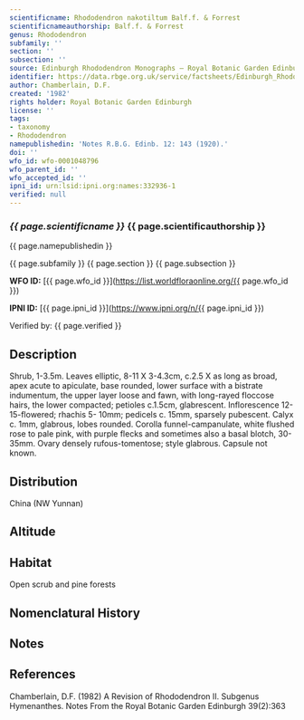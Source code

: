 ```yaml
---
scientificname: Rhododendron nakotiltum Balf.f. & Forrest
scientificnameauthorship: Balf.f. & Forrest
genus: Rhododendron
subfamily: ''
section: ''
subsection: ''
source: Edinburgh Rhododendron Monographs – Royal Botanic Garden Edinburgh
identifier: https://data.rbge.org.uk/service/factsheets/Edinburgh_Rhododendron_Monographs.xhtml
author: Chamberlain, D.F.
created: '1982'
rights holder: Royal Botanic Garden Edinburgh
license: ''
tags:
- taxonomy
- Rhododendron
namepublishedin: 'Notes R.B.G. Edinb. 12: 143 (1920).'
doi: ''
wfo_id: wfo-0001048796
wfo_parent_id: ''
wfo_accepted_id: ''
ipni_id: urn:lsid:ipni.org:names:332936-1
verified: null
---
```

### _{{ page.scientificname }}_ {{ page.scientificauthorship }}
 {{ page.namepublishedin }}

{{ page.subfamily }} {{ page.section }} {{ page.subsection }}

**WFO ID:** [{{ page.wfo_id }}](https://list.worldfloraonline.org/{{ page.wfo_id }})

**IPNI ID:** [{{ page.ipni_id }}](https://www.ipni.org/n/{{ page.ipni_id }})

Verified by: {{ page.verified }}



## Description
Shrub, 1-3.5m. Leaves elliptic, 8-11 X 3-4.3cm, c.2.5 X as long as broad, apex acute to apiculate, base rounded, lower surface with a bistrate indumentum, the upper layer loose and fawn, with long-rayed floccose hairs, the lower compacted; petioles c.1.5cm, glabrescent. Inflorescence 12-15-flowered; rhachis 5- 10mm; pedicels c. 15mm, sparsely pubescent. Calyx c. 1mm, glabrous, lobes rounded. Corolla funnel-campanulate, white flushed rose to pale pink, with purple flecks and sometimes also a basal blotch, 30-35mm. Ovary densely rufous-tomentose; style glabrous. Capsule not known.

## Distribution
China (NW Yunnan)

## Altitude


## Habitat
Open scrub and pine forests

## Nomenclatural History

                       
## Notes


## References

Chamberlain, D.F. (1982) A Revision of Rhododendron II. Subgenus Hymenanthes. Notes From the Royal Botanic Garden Edinburgh 39(2):363

